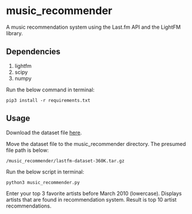 # music_recommender
A music recommendation system using the Last.fm API and the LightFM library. 

## Dependencies

1. lightfm 
2. scipy
3. numpy

Run the below command in terminal:

```
pip3 install -r requirements.txt
```

## Usage

Download the dataset file [here](http://www.dtic.upf.edu/~ocelma/MusicRecommendationDataset/lastfm-360K.html).

Move the dataset file to the music_recommender directory. The presumed file path is below:

```
/music_recommender/lastfm-dataset-360K.tar.gz
```

Run the below script in terminal:

```
python3 music_recommender.py
```

Enter your top 3 favorite artists before March 2010 (lowercase). Displays artists that are found in recommendation system. Result is top 10 artist recommendations. 
